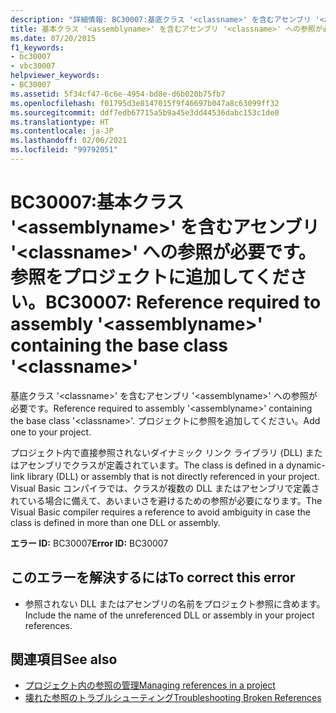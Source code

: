 ```yaml
---
description: "詳細情報: BC30007:基底クラス '<classname>' を含むアセンブリ '<assemblyname>' への参照が必要です"
title: 基本クラス '<assemblyname>' を含むアセンブリ '<classname>' への参照が必要です。参照をプロジェクトに追加してください。
ms.date: 07/20/2015
f1_keywords:
- bc30007
- vbc30007
helpviewer_keywords:
- BC30007
ms.assetid: 5f34cf47-6c6e-4954-bd8e-d6b020b75fb7
ms.openlocfilehash: f01795d3e8147015f9f46697b047a8c63099ff32
ms.sourcegitcommit: ddf7edb67715a5b9a45e3dd44536dabc153c1de0
ms.translationtype: HT
ms.contentlocale: ja-JP
ms.lasthandoff: 02/06/2021
ms.locfileid: "99792051"
---
```

# <a name="bc30007-reference-required-to-assembly-assemblyname-containing-the-base-class-classname"></a><span data-ttu-id="96221-103">BC30007:基本クラス '\<assemblyname>' を含むアセンブリ '\<classname>' への参照が必要です。参照をプロジェクトに追加してください。</span><span class="sxs-lookup"><span data-stu-id="96221-103">BC30007: Reference required to assembly '\<assemblyname>' containing the base class '\<classname>'</span></span>

<span data-ttu-id="96221-104">基底クラス '\<classname>' を含むアセンブリ '\<assemblyname>' への参照が必要です。</span><span class="sxs-lookup"><span data-stu-id="96221-104">Reference required to assembly '\<assemblyname>' containing the base class '\<classname>'.</span></span> <span data-ttu-id="96221-105">プロジェクトに参照を追加してください。</span><span class="sxs-lookup"><span data-stu-id="96221-105">Add one to your project.</span></span>

 <span data-ttu-id="96221-106">プロジェクト内で直接参照されないダイナミック リンク ライブラリ (DLL) またはアセンブリでクラスが定義されています。</span><span class="sxs-lookup"><span data-stu-id="96221-106">The class is defined in a dynamic-link library (DLL) or assembly that is not directly referenced in your project.</span></span> <span data-ttu-id="96221-107">Visual Basic コンパイラでは、クラスが複数の DLL またはアセンブリで定義されている場合に備えて、あいまいさを避けるための参照が必要になります。</span><span class="sxs-lookup"><span data-stu-id="96221-107">The Visual Basic compiler requires a reference to avoid ambiguity in case the class is defined in more than one DLL or assembly.</span></span>

 <span data-ttu-id="96221-108">**エラー ID:** BC30007</span><span class="sxs-lookup"><span data-stu-id="96221-108">**Error ID:** BC30007</span></span>

## <a name="to-correct-this-error"></a><span data-ttu-id="96221-109">このエラーを解決するには</span><span class="sxs-lookup"><span data-stu-id="96221-109">To correct this error</span></span>

- <span data-ttu-id="96221-110">参照されない DLL またはアセンブリの名前をプロジェクト参照に含めます。</span><span class="sxs-lookup"><span data-stu-id="96221-110">Include the name of the unreferenced DLL or assembly in your project references.</span></span>

## <a name="see-also"></a><span data-ttu-id="96221-111">関連項目</span><span class="sxs-lookup"><span data-stu-id="96221-111">See also</span></span>

- [<span data-ttu-id="96221-112">プロジェクト内の参照の管理</span><span class="sxs-lookup"><span data-stu-id="96221-112">Managing references in a project</span></span>](/visualstudio/ide/managing-references-in-a-project)
- [<span data-ttu-id="96221-113">壊れた参照のトラブルシューティング</span><span class="sxs-lookup"><span data-stu-id="96221-113">Troubleshooting Broken References</span></span>](/visualstudio/ide/troubleshooting-broken-references)
